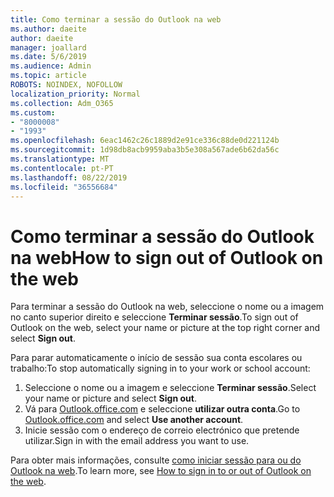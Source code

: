 ```yaml
---
title: Como terminar a sessão do Outlook na web
ms.author: daeite
author: daeite
manager: joallard
ms.date: 5/6/2019
ms.audience: Admin
ms.topic: article
ROBOTS: NOINDEX, NOFOLLOW
localization_priority: Normal
ms.collection: Adm_O365
ms.custom:
- "8000008"
- "1993"
ms.openlocfilehash: 6eac1462c26c1889d2e91ce336c88de0d221124b
ms.sourcegitcommit: 1d98db8acb9959aba3b5e308a567ade6b62da56c
ms.translationtype: MT
ms.contentlocale: pt-PT
ms.lasthandoff: 08/22/2019
ms.locfileid: "36556684"
---
```

# <a name="how-to-sign-out-of-outlook-on-the-web"></a><span data-ttu-id="7964f-102">Como terminar a sessão do Outlook na web</span><span class="sxs-lookup"><span data-stu-id="7964f-102">How to sign out of Outlook on the web</span></span>

<span data-ttu-id="7964f-103">Para terminar a sessão do Outlook na web, seleccione o nome ou a imagem no canto superior direito e seleccione **Terminar sessão**.</span><span class="sxs-lookup"><span data-stu-id="7964f-103">To sign out of Outlook on the web, select your name or picture at the top right corner and select **Sign out**.</span></span>

<span data-ttu-id="7964f-104">Para parar automaticamente o início de sessão sua conta escolares ou trabalho:</span><span class="sxs-lookup"><span data-stu-id="7964f-104">To stop automatically signing in to your work or school account:</span></span>

1. <span data-ttu-id="7964f-105">Seleccione o nome ou a imagem e seleccione **Terminar sessão**.</span><span class="sxs-lookup"><span data-stu-id="7964f-105">Select your name or picture and select **Sign out**.</span></span>
1. <span data-ttu-id="7964f-106">Vá para [Outlook.office.com](https://outlook.office.com/) e seleccione **utilizar outra conta**.</span><span class="sxs-lookup"><span data-stu-id="7964f-106">Go to [Outlook.office.com](https://outlook.office.com/) and select **Use another account**.</span></span>
1. <span data-ttu-id="7964f-107">Inicie sessão com o endereço de correio electrónico que pretende utilizar.</span><span class="sxs-lookup"><span data-stu-id="7964f-107">Sign in with the email address you want to use.</span></span>

<span data-ttu-id="7964f-108">Para obter mais informações, consulte [como iniciar sessão para ou do Outlook na web](https://support.office.com/article/763fab4d-0138-4814-b450-37fc286bcb79).</span><span class="sxs-lookup"><span data-stu-id="7964f-108">To learn more, see [How to sign in to or out of Outlook on the web](https://support.office.com/article/763fab4d-0138-4814-b450-37fc286bcb79).</span></span>
